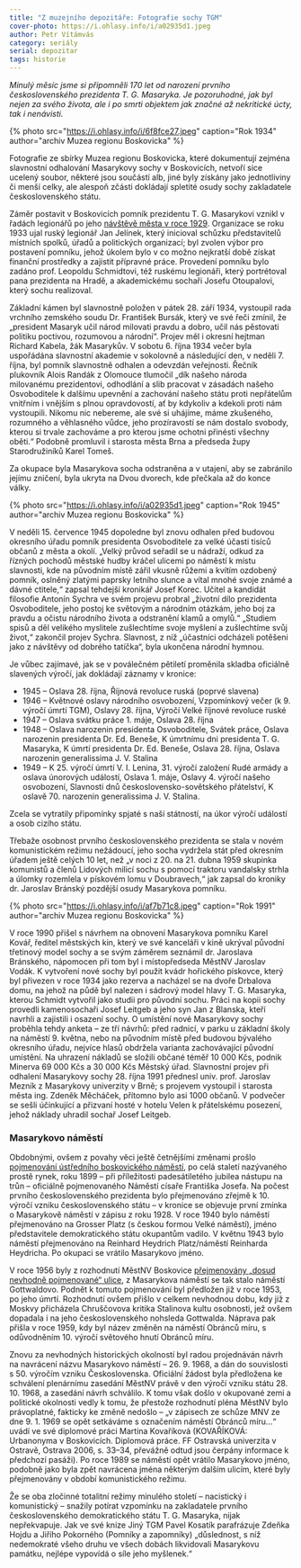```yaml
---
title: "Z muzejního depozitáře: Fotografie sochy TGM"
cover-photo: https://i.ohlasy.info/i/a02935d1.jpeg
author: Petr Vítámvás
category: seriály
serial: depozitar
tags: historie
---
```


*Minulý měsíc jsme si připomněli 170 let od narození prvního československého prezidenta T. G. Masaryka. Je pozoruhodné, jak byl nejen za svého života, ale i po smrti objektem jak značné až nekritické úcty, tak i nenávisti.*

{% photo src="https://i.ohlasy.info/i/6f8fce27.jpeg" caption="Rok 1934" author="archiv Muzea regionu Boskovicka" %}

Fotografie ze sbírky Muzea regionu Boskovicka, které dokumentují zejména slavnostní odhalování Masarykovy sochy v Boskovicích, netvoří sice ucelený soubor, některé jsou součástí alb, jiné byly získány jako jednotliviny či menší celky, ale alespoň zčásti dokládají spletité osudy sochy zakladatele československého státu. 

Záměr postavit v Boskovicích pomník prezidentu T. G. Masarykovi vznikl v řadách legionářů po jeho [návštěvě města v roce 1929](https://ohlasy.info/clanky/2018/11/obraz-tgm). Organizace se roku 1933 ujal ruský legionář Jan Jelínek, který inicioval schůzku představitelů místních spolků, úřadů a politických organizací; byl zvolen výbor pro postavení pomníku, jehož úkolem bylo v co možno nejkratší době získat finanční prostředky a zajistit přípravné práce. Provedení pomníku bylo zadáno prof. Leopoldu Schmidtovi, též ruskému legionáři, který portrétoval pana prezidenta na Hradě, a akademickému sochaři Josefu Otoupalovi, který sochu realizoval.

Základní kámen byl slavnostně položen v pátek 28. září 1934, vystoupil rada vrchního zemského soudu Dr. František Bursák, který ve své řeči zmínil, že „president Masaryk učil národ milovati pravdu a dobro, učil nás pěstovati politiku poctivou, rozumovou a národní“. Projev měl i okresní hejtman Richard Kabela, žák Masarykův. V sobotu 6. října 1934 večer byla uspořádána slavnostní akademie v sokolovně a následující den, v neděli 7. října, byl pomník slavnostně odhalen a odevzdán veřejnosti. Řečník plukovník Alois Randák z Olomouce tlumočil „dík našeho národa milovanému prezidentovi, odhodlání a slib pracovat v zásadách našeho Osvoboditele k dalšímu upevnění a zachování našeho státu proti nepřátelům vnitřním i vnějším s plnou opravdovostí, ať by kdykoliv a kdekoli proti nám vystoupili. Nikomu nic nebereme, ale své si uhájíme, máme zkušeného, rozumného a věhlasného vůdce, jeho prozíravostí se nám dostalo svobody, kterou si trvale zachováme a pro kterou jsme ochotni přinésti všechny oběti.“ Podobně promluvil i starosta města Brna a předseda župy Starodružiníků Karel Tomeš.

Za okupace byla Masarykova socha odstraněna a v utajení, aby se zabránilo jejímu zničení, byla ukryta na Dvou dvorech, kde přečkala až do konce války.

{% photo src="https://i.ohlasy.info/i/a02935d1.jpeg" caption="Rok 1945" author="archiv Muzea regionu Boskovicka" %}

V neděli 15. července 1945 dopoledne byl znovu odhalen před budovou okresního úřadu pomník presidenta Osvoboditele za velké účasti tisíců občanů z města a okolí. „Velký průvod seřadil se u nádraží, odkud za řízných pochodů městské hudby kráčel ulicemi po náměstí k místu slavnosti, kde na původním místě zářil vkusně růžemi a kvítím ozdobený pomník, oslněný zlatými paprsky letního slunce a vítal mnohé svoje známé a dávné ctitele,“ zapsal tehdejší kronikář Josef Korec. Učitel a kandidát filosofie Antonín Sychra ve svém projevu probral „životní dílo prezidenta Osvoboditele, jeho postoj ke světovým a národním otázkám, jeho boj za pravdu a očistu národního života a odstranění klamů a omylů.“ „Studiem spisů a děl velikého myslitele zušlechtíme svoje myšlení a zušlechtíme svůj život,“ zakončil projev Sychra. Slavnost, z níž „účastníci odcházeli potěšeni jako z návštěvy od dobrého tatíčka“, byla ukončena národní hymnou.

Je vůbec zajímavé, jak se v poválečném pětiletí proměnila skladba oficiálně slavených výročí, jak dokládají záznamy v kronice:

* 1945 – Oslava 28. října, Říjnová revoluce ruská (poprvé slavena)
* 1946 – Květnové oslavy národního osvobození, Vzpomínkový večer (k 9. výročí úmrtí TGM), Oslavy 28. října, Výročí Velké říjnové revoluce ruské
* 1947 – Oslava svátku práce 1. máje, Oslava 28. října
* 1948 – Oslava narozenin presidenta Osvoboditele, Svátek práce, Oslava narozenin presidenta Dr. Ed. Beneše, K úmrtnímu dni presidenta T. G. Masaryka, K úmrtí presidenta Dr. Ed. Beneše, Oslava 28. října, Oslava narozenin generalissima J. V. Stalina
* 1949 – K 25. výročí úmrtí V. I. Lenina, 31. výročí založení Rudé armády a oslava únorových událostí, Oslava 1. máje, Oslavy 4. výročí našeho osvobození, Slavnosti dnů československo-sovětského přátelství, K oslavě 70. narozenin generalissima J. V. Stalina.

Zcela se vytratily připomínky spjaté s naší státností, na úkor výročí událostí a osob cizího státu.

Třebaže osobnost prvního československého prezidenta se stala v novém komunistickém režimu nežádoucí, jeho socha vydržela stát před okresním úřadem ještě celých 10 let, než „v noci z 20. na 21. dubna 1959 skupinka komunistů a členů Lidových milicí sochu s pomocí traktoru vandalsky strhla a úlomky rozemlela v pískovém lomu v Doubravech,“ jak zapsal do kroniky dr. Jaroslav Bránský pozdější osudy Masarykova pomníku.

{% photo src="https://i.ohlasy.info/i/af7b71c8.jpeg" caption="Rok 1991" author="archiv Muzea regionu Boskovicka" %}

V roce 1990 přišel s návrhem na obnovení Masarykova pomníku Karel Kovář, ředitel městských kin, který ve své kanceláři v kině ukrýval původní třetinový model sochy a se svým záměrem seznámil dr. Jaroslava Bránského, nápomocen při tom byl i místopředseda MěstNV Jaroslav Vodák.  K vytvoření nové sochy byl použit kvádr hořického pískovce, který byl přivezen v roce 1934 jako rezerva a nacházel se na dvoře Drbalova domu, na jehož na půdě byl nalezen i sádrový model hlavy T. G. Masaryka, kterou Schmidt vytvořil jako studii pro původní sochu. Práci na kopii sochy provedli kamenosochaři Josef Leitgeb a jeho syn Jan z Blanska, kteří navrhli a zajistili i osazení sochy. O umístění nové Masarykovy sochy proběhla tehdy anketa – ze tří návrhů: před radnicí, v parku u základní školy na náměstí 9. května, nebo na původním místě před budovou bývalého okresního úřadu, nejvíce hlasů obdržela varianta zachovávající původní umístění. Na uhrazení nákladů se složili občané téměř 10 000 Kčs, podnik Minerva 69 000 Kčs a 30 000 Kčs Městský úřad. Slavnostní projev při odhalení Masarykovy sochy 28. října 1991 přednesl univ. prof. Jaroslav Mezník z Masarykovy univerzity v Brně; s projevem vystoupil i starosta města ing. Zdeněk Měcháček, přítomno bylo asi 1000 občanů. V podvečer se sešli účinkující a přizvaní hosté v hotelu Velen k přátelskému posezení, jehož náklady uhradil sochař Josef Leitgeb.

### Masarykovo náměstí

Obdobnými, ovšem z povahy věci ještě četnějšími změnami prošlo [pojmenování ústředního boskovického náměstí](https://ohlasy.info/clanky/2015/09/mapy-boskovic.html), po celá staletí nazývaného prostě rynek, roku 1899 – při příležitosti padesátiletého jubilea nástupu na trůn – oficiálně pojmenovaného Náměstí císaře Františka Josefa. Na počest prvního československého prezidenta bylo přejmenováno zřejmě k 10. výročí vzniku československého státu – v kronice se objevuje první zmínka o Masarykově náměstí v zápisu z roku 1928. V roce 1940 bylo náměstí přejmenováno na Grosser Platz (s českou formou Velké náměstí), jméno představitele demokratického státu okupantům vadilo. V květnu 1943 bylo náměstí přejmenováno na Reinhard Heydrich Platz/náměstí Reinharda Heydricha. Po okupaci se vrátilo Masarykovo jméno. 

V roce 1956 byly z rozhodnutí MěstNV Boskovice [přejmenovány „dosud nevhodně pojmenované“ ulice](https://ohlasy.info/clanky/2015/11/nazvy-ulic.html), z Masarykova náměstí se tak stalo náměstí Gottwaldovo. Podnět k tomuto pojmenování byl předložen již v roce 1953, po jeho úmrtí. Rozhodnutí ovšem přišlo v celkem nevhodnou dobu, kdy již z Moskvy přicházela Chruščovova kritika Stalinova kultu osobnosti, jež ovšem dopadala i na jeho československého nohsleda Gottwalda. Náprava pak přišla v roce 1959, kdy byl název změněn na náměstí Obránců míru, s odůvodněním 10. výročí světového hnutí Obránců míru.

Znovu za nevhodných historických okolností byl radou projednáván návrh na navrácení názvu Masarykovo náměstí – 26. 9. 1968, a dán do souvislosti s 50. výročím vzniku Československa. Oficiální žádost byla předložena ke schválení plenárnímu zasedání MěstNV právě v den výročí vzniku státu 28. 10. 1968, a zasedání návrh schválilo. K tomu však došlo v okupované zemi a politické okolnosti vedly k tomu, že přestože rozhodnutí pléna MěstNV bylo právoplatné, fakticky ke změně nedošlo – „v zápisech ze schůze MNV ze dne 9. 1. 1969 se opět setkáváme s označením náměstí Obránců míru…“ uvádí ve své diplomové práci Martina Kovaříková (KOVAŘÍKOVÁ: Urbanonyma v Boskovicích. Diplomová práce. FF Ostravská univerzita v Ostravě, Ostrava 2006, s. 33–34, převážně odtud jsou čerpány informace k předchozí pasáži). Po roce 1989 se náměstí opět vrátilo Masarykovo jméno, podobně jako byla zpět navrácena jména některým dalším ulicím, které byly přejmenovány v období komunistického režimu.

Že se oba zločinné totalitní režimy minulého století – nacistický i komunistický – snažily potírat vzpomínku na zakladatele prvního československého demokratického státu T. G. Masaryka, nijak nepřekvapuje. Jak ve své knize Jiný TGM Pavel Kosatík parafrázuje Zdeňka Hojdu a Jiřího Pokorného (Pomníky a zapomníky) „důslednost, s níž nedemokraté všeho druhu ve všech dobách likvidovali Masarykovu památku, nejlépe vypovídá o síle jeho myšlenek.“
